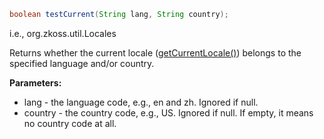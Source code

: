 ``` java
boolean testCurrent(String lang, String country);
```

  
i.e.,
<javadoc method="testCurrent(java.lang.String, java.lang.String) ">org.zkoss.util.Locales</javadoc>

Returns whether the current locale
([getCurrentLocale()](ZUML_Reference/EL_Expressions/Core_Methods/getCurrentLocale))
belongs to the specified language and/or country.

**Parameters:**

- lang - the language code, e.g., en and zh. Ignored if null.
- country - the country code, e.g., US. Ignored if null. If empty, it
  means no country code at all.



